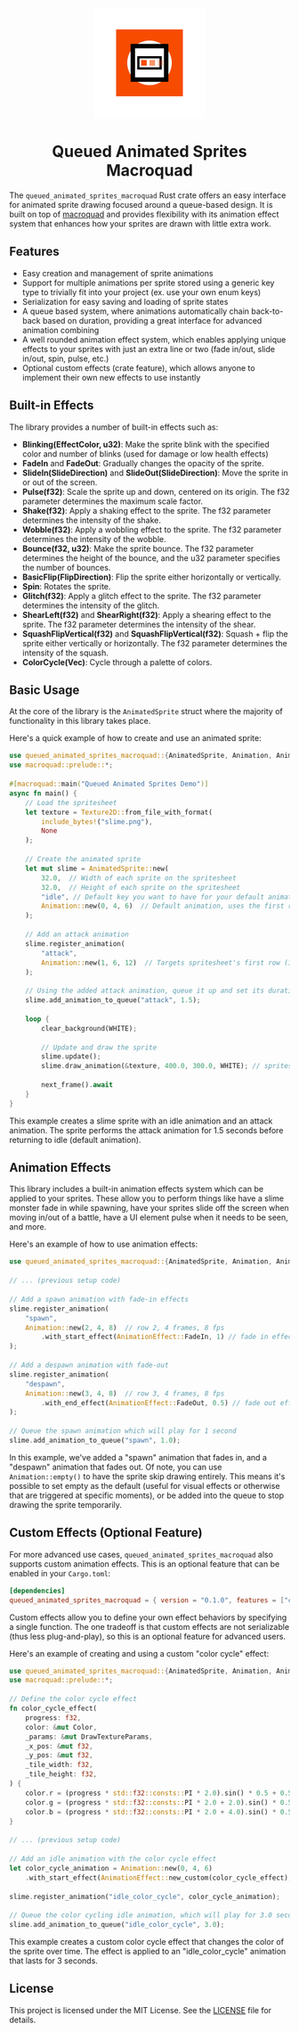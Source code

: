 <p align="center">
  <img src="assets/project-logo.svg" alt="Queued Animated Sprites Macroquad Logo" width="200" height="200">
</p>

<h1 align="center">Queued Animated Sprites Macroquad</h1>

The `queued_animated_sprites_macroquad` Rust crate offers an easy interface for animated sprite drawing
focused around a queue-based design. It is built on top of [macroquad](https://crates.io/crates/macroquad) and provides flexibility with its animation effect system that enhances how your sprites are drawn with little extra work. 

## Features

- Easy creation and management of sprite animations
- Support for multiple animations per sprite stored using a generic key type to trivially fit into your project (ex. use your own enum keys)
- Serialization for easy saving and loading of sprite states
- A queue based system, where animations automatically chain back-to-back based on duration, providing a great interface for advanced animation combining
- A well rounded animation effect system, which enables applying unique effects to your sprites with just an extra line or two (fade in/out, slide in/out, spin, pulse, etc.)
- Optional custom effects (crate feature), which allows anyone to implement their own new effects to use instantly


## Built-in Effects

The library provides a number of built-in effects such as:

- **Blinking(EffectColor, u32)**: Make the sprite blink with the specified color and number of blinks (used for damage or low health effects)
- **FadeIn** and **FadeOut**: Gradually changes the opacity of the sprite.
- **SlideIn(SlideDirection)** and **SlideOut(SlideDirection)**: Move the sprite in or out of the screen.
- **Pulse(f32)**: Scale the sprite up and down, centered on its origin. The f32 parameter determines the maximum scale factor.
- **Shake(f32)**: Apply a shaking effect to the sprite. The f32 parameter determines the intensity of the shake.
- **Wobble(f32)**: Apply a wobbling effect to the sprite. The f32 parameter determines the intensity of the wobble.
- **Bounce(f32, u32)**: Make the sprite bounce. The f32 parameter determines the height of the bounce, and the u32 parameter specifies the number of bounces.
- **BasicFlip(FlipDirection)**: Flip the sprite either horizontally or vertically.
- **Spin**: Rotates the sprite.
- **Glitch(f32)**: Apply a glitch effect to the sprite. The f32 parameter determines the intensity of the glitch.
- **ShearLeft(f32)** and **ShearRight(f32)**: Apply a shearing effect to the sprite. The f32 parameter determines the intensity of the shear.
- **SquashFlipVertical(f32)** and **SquashFlipVertical(f32)**: Squash + flip the sprite either vertically or horizontally. The f32 parameter determines the intensity of the squash.
- **ColorCycle(Vec<EffectColor>)**: Cycle through a palette of colors.

## Basic Usage

At the core of the library is the `AnimatedSprite` struct where the majority of functionality in this library takes place.

Here's a quick example of how to create and use an animated sprite:

```rust
use queued_animated_sprites_macroquad::{AnimatedSprite, Animation, AnimationEffect, SlideFrom};
use macroquad::prelude::*;

#[macroquad::main("Queued Animated Sprites Demo")]
async fn main() {
    // Load the spritesheet
    let texture = Texture2D::from_file_with_format(
        include_bytes!("slime.png"),
        None
    );

    // Create the animated sprite
    let mut slime = AnimatedSprite::new(
        32.0,  // Width of each sprite on the spritesheet
        32.0,  // Height of each sprite on the spritesheet
        "idle", // Default key you want to have for your default animation
        Animation::new(0, 4, 6)  // Default animation, uses the first row on the spritesheet, with 4 sprites on the row, running at 6fps
    );

    // Add an attack animation
    slime.register_animation(
        "attack",
        Animation::new(1, 6, 12)  // Targets spritesheet's first row (1), takes the first 6 frames on the row, plays them at 12 fps
    );

    // Using the added attack animation, queue it up and set its duration for 1.5 seconds
    slime.add_animation_to_queue("attack", 1.5);

    loop {
        clear_background(WHITE);

        // Update and draw the sprite
        slime.update();
        slime.draw_animation(&texture, 400.0, 300.0, WHITE); // spritesheet texture, x, y, color

        next_frame().await
    }
}
```

This example creates a slime sprite with an idle animation and an attack animation.
The sprite performs the attack animation for 1.5 seconds before returning to idle (default animation).

## Animation Effects

This library includes a built-in animation effects system which can be applied to your sprites.
These allow you to perform things like have a slime monster fade in while spawning, have your sprites slide off the screen
when moving in/out of a battle, have a UI element pulse when it needs to be seen, and more.

Here's an example of how to use animation effects:

```rust
use queued_animated_sprites_macroquad::{AnimatedSprite, Animation, AnimationEffect, SlideFrom};

// ... (previous setup code)

// Add a spawn animation with fade-in effects
slime.register_animation(
    "spawn",
    Animation::new(2, 4, 8)  // row 2, 4 frames, 8 fps
        .with_start_effect(AnimationEffect::FadeIn, 1) // fade in effect has a duration of 1s from the start of the spawn animation
);

// Add a despawn animation with fade-out
slime.register_animation(
    "despawn",
    Animation::new(3, 4, 8)  // row 3, 4 frames, 8 fps
        .with_end_effect(AnimationEffect::FadeOut, 0.5) // fade out effect has a duration starting 0.5s before the end of the despawn animation
);

// Queue the spawn animation which will play for 1 second
slime.add_animation_to_queue("spawn", 1.0);
```

In this example, we've added a "spawn" animation that fades in, and a "despawn" animation that fades out.
Of note, you can use `Animation::empty()` to have the sprite skip drawing entirely. This means it's possible to set empty as the default
(useful for visual effects or otherwise that are triggered at specific moments), or be added into the queue to stop drawing the sprite temporarily.


## Custom Effects (Optional Feature)

For more advanced use cases, `queued_animated_sprites_macroquad` also supports custom animation effects.
This is an optional feature that can be enabled in your `Cargo.toml`:

```toml
[dependencies]
queued_animated_sprites_macroquad = { version = "0.1.0", features = ["custom_effects"] }
```

Custom effects allow you to define your own effect behaviors by specifying a single function.
The one tradeoff is that custom effects are not serializable (thus less plug-and-play), so this
is an optional feature for advanced users. 

Here's an example of creating and using a custom "color cycle" effect:

```rust
use queued_animated_sprites_macroquad::{AnimatedSprite, Animation, AnimationEffect};
use macroquad::prelude::*;

// Define the color cycle effect
fn color_cycle_effect(
    progress: f32,
    color: &mut Color,
    _params: &mut DrawTextureParams,
    _x_pos: &mut f32,
    _y_pos: &mut f32,
    _tile_width: f32,
    _tile_height: f32,
) {
    color.r = (progress * std::f32::consts::PI * 2.0).sin() * 0.5 + 0.5;
    color.g = (progress * std::f32::consts::PI * 2.0 + 2.0).sin() * 0.5 + 0.5;
    color.b = (progress * std::f32::consts::PI * 2.0 + 4.0).sin() * 0.5 + 0.5;
}

// ... (previous setup code)

// Add an idle animation with the color cycle effect
let color_cycle_animation = Animation::new(0, 4, 6)
    .with_start_effect(AnimationEffect::new_custom(color_cycle_effect), 2.0);

slime.register_animation("idle_color_cycle", color_cycle_animation);

// Queue the color cycling idle animation, which will play for 3.0 seconds
slime.add_animation_to_queue("idle_color_cycle", 3.0);
```

This example creates a custom color cycle effect that changes the color of the sprite over time.
The effect is applied to an "idle_color_cycle" animation that lasts for 3 seconds.

## License

This project is licensed under the MIT License. See the [LICENSE](LICENSE) file for details.